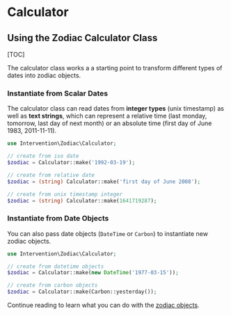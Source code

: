 # Calculator
## Using the Zodiac Calculator Class

[TOC]

The calculator class works a a starting point to transform different types of dates into zodiac objects.

### Instantiate from Scalar Dates

The calculator class can read dates from **integer types** (unix timestamp) as well as **text strings**, which can represent a relative time (last monday, tomorrow, last day of next month) or an absolute time (first day of June 1983, 2011-11-11).

```php
use Intervention\Zodiac\Calculator;

// create from iso date
$zodiac = Calculator::make('1992-03-19');

// create from relative date
$zodiac = (string) Calculator::make('first day of June 2008');

// create from unix timestamp integer
$zodiac = (string) Calculator::make(1641719287);
```

### Instantiate from Date Objects

You can also pass date objects (`DateTime` or `Carbon`) to instantiate new zodiac objects.

```php
use Intervention\Zodiac\Calculator;

// create from datetime objects
$zodiac = Calculator::make(new DateTime('1977-03-15'));

// create from carbon objects
$zodiac = Calculator::make(Carbon::yesterday());
```

Continue reading to learn what you can do with the [zodiac objects](/v2/usage/zodiac).